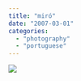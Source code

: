 ```yaml
---
title: "miró"
date: "2007-03-01"
categories: 
  - "photography"
  - "portuguese"
---
```


[![](images/mir%C3%B3.jpg)](http://1.bp.blogspot.com/_ab4oT61_gnQ/RecvXCOTASI/AAAAAAAAABk/sxKPP3tOae8/s1600-h/mir%C3%B3.jpg)
